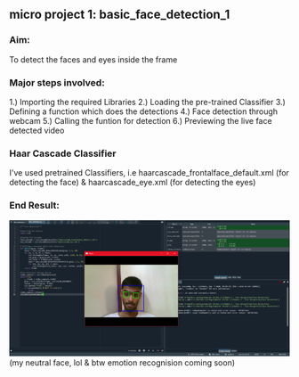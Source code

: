 ## micro project 1: basic_face_detection_1

### Aim: 
To detect the faces and eyes inside the frame

### Major steps involved:
1.) Importing the required Libraries
2.) Loading the pre-trained Classifier
3.) Defining a function which does the detections
4.) Face detection through webcam
5.) Calling the funtion for detection
6.) Previewing the live face detected video

### Haar Cascade Classifier
I've used pretrained Classifiers, i.e haarcascade_frontalface_default.xml (for detecting the face) & haarcascade_eye.xml (for detecting the eyes)

### End Result:
<img src="result.png">
(my neutral face, lol & btw emotion recognision coming soon)
